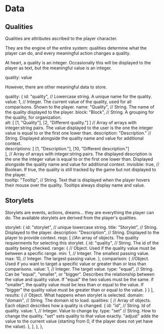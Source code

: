 # Data

## Qualities 
Qualities are attributes ascribed to the player character.

They are the engine of the entire system: qualities determine what the player can do, and every meaningful action changes a quality.

At heart, a quality is an integer. Occasionally this will be displayed to the player as text, but the meaningful value is an integer. 

quality: value

However, there are other meaningful data to store.

quality: {
    id: "quality", // Lowercase string. A unique name for the quality.
    value: 1, // Integer. The current value of the quality, used for all comparisons. Shown to the player.
    name: "Quality", // String. The name of the quality displayed to the player. 
    block: "Block", // String. A grouping for the quality, for organization.  
    alt: [
      [1, "Quality"],
      [2, "Different quality."]
     ] // Array of arrays with integer:string pairs. The value displayed to the user is the one the integer value is equal to or the first one lower than.
    description: "Description." // String. Displayed alongside the quality name and value for additional context.  
    descriptions: [
      [1, "Description."],
      [10, "Different description."]  
    ], // Array of arrays with integer:string pairs. The displayed description is the one the integer value is equal to or the first one lower than. Displayed alongside the quality name and value for additional context.
    invisible: true, // Boolean. If true, the quality is still tracked by the game but not displayed to the player.  
    tooltip: "Tooltip", // String. Text that is displayed when the player hovers their mouse over the quality. Tooltips always display name and value.


  ## Storylets
  Storylets are events, actions, dreams... they are everything the player can do. The available storylets are derived from the player's qualities. 

   storylet: {
    id: "storylet", // unique lowercase string. 
    title: "Storylet", // String. Displayed to the player. 
    description: "Description", // String. Displayed to the player to provide context.
    reqs: [ //An array of objects. The quality requierments for selecting this storylet. 
      {
        id: "quality", // String. The id of the quality being checked.
        range: { // Object. Used if the quality value must be between a specific range.
          min: 1, // Integer. The smallest passing value.
          max: 10, // Integer. The largest passing value.
        },
        comparison: { //Object. Used if you want to target a specific value or greater than or less than comparisons.
          value: 1, // Integer. The target value.
          type: "equal", // String. Can be "equal", "smaller", or "bigger". Describes the relationship between the value and quality value. If "equal" the two values must be the same. if "smaller", the quality value must be less than or equal to the value. If "bigger" the quality value must be greater than or equal to the value.
        }
      } 
    ],
    results: { // Object. What happens when storylet is selected.
        domain: "domain", // String. The domain id to load.
        qualities: [ // Array of objects. Each object describes how a quality is changed.
          {
            id: "id", // String. Id of quality.
            value: 1, // Integer. Value to change by.
            type: "set" // String. How to change the quality. "set" sets quality to that value exactly. "adjust" adds the value to the current value (starting from 0, if the player does not yet have the value).
          },
        ],
      },
  }, 
